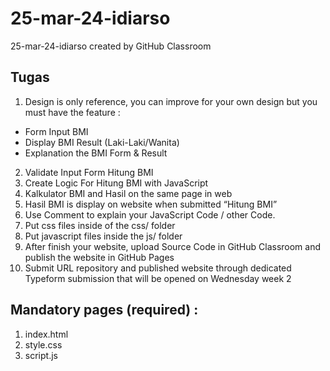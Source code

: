 # 25-mar-24-idiarso
25-mar-24-idiarso created by GitHub Classroom

## Tugas
1.	Design is only reference, you can improve for your own design but you must have the feature :
-	Form Input BMI
-	Display BMI Result (Laki-Laki/Wanita)
-	Explanation the BMI Form & Result
2.	Validate Input Form Hitung BMI
3.	Create Logic For Hitung BMI with JavaScript
4.	Kalkulator BMI and Hasil on the same page in web
5.	Hasil BMI is display on website when submitted “Hitung BMI”
6.	Use Comment to explain your JavaScript Code / other Code.
7.	Put css files inside of the css/ folder
8.	Put javascript files inside the js/ folder
9.	After finish your website, upload Source Code in GitHub Classroom and publish the website in GitHub Pages
10.	Submit URL repository and published website through dedicated Typeform submission that will be opened on Wednesday week 2 


## Mandatory pages (required) : 
1.	index.html 
2.	style.css 
3.	script.js
